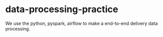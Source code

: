 # data-processing-practice
We use the python, pyspark, airflow to make a end-to-end delivery data processing.
